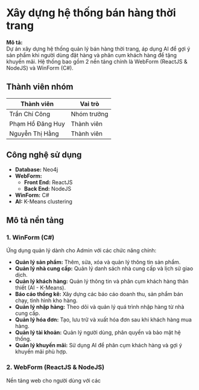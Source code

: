 # **Xây dựng hệ thống bán hàng thời trang**

**Mô tả:**  
Dự án xây dựng hệ thống quản lý bán hàng thời trang, áp dụng AI để gợi ý sản phẩm khi người dùng đặt hàng và phân cụm khách hàng để tặng khuyến mãi. Hệ thống bao gồm 2 nền tảng chính là WebForm (ReactJS & NodeJS) và WinForm (C#).

## **Thành viên nhóm**

| Thành viên         | Vai trò          |
|--------------------|------------------|
| Trần Chí Công      | Nhóm trưởng      |
| Phạm Hồ Đăng Huy   | Thành viên       |
| Nguyễn Thị Hằng    | Thành viên       |

## **Công nghệ sử dụng**

- **Database:** Neo4j
- **WebForm:**
  - **Front End:** ReactJS
  - **Back End:** NodeJS
- **WinForm:** C#
- **AI:** K-Means clustering

## **Mô tả nền tảng**

### **1. WinForm (C#)**

Ứng dụng quản lý dành cho Admin với các chức năng chính:

- **Quản lý sản phẩm:** Thêm, sửa, xóa và quản lý thông tin sản phẩm.
- **Quản lý nhà cung cấp:** Quản lý danh sách nhà cung cấp và lịch sử giao dịch.
- **Quản lý khách hàng:** Quản lý thông tin và phân cụm khách hàng thân thiết (AI - K-Means).
- **Báo cáo thống kê:** Xây dựng các báo cáo doanh thu, sản phẩm bán chạy, tình hình kho hàng.
- **Quản lý nhập hàng:** Theo dõi và quản lý quá trình nhập hàng từ nhà cung cấp.
- **Quản lý hóa đơn:** Tạo, lưu trữ và xuất hóa đơn sau khi khách hàng mua hàng.
- **Quản lý tài khoản:** Quản lý người dùng, phân quyền và bảo mật hệ thống.
- **Quản lý khuyến mãi:** Sử dụng AI để phân cụm khách hàng và gợi ý khuyến mãi phù hợp.

### **2. WebForm (ReactJS & NodeJS)**

Nền tảng web cho người dùng với các
